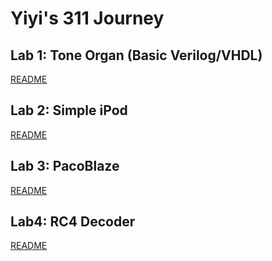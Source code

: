 Yiyi's 311 Journey
==

## Lab 1: Tone Organ (Basic Verilog/VHDL)

[README](/lab1/lab1_template_de1soc/lab1_template_de1soc/README.md)

## Lab 2: Simple iPod

[README](/lab2/lab2_template_de1soc/README.md)

## Lab 3: PacoBlaze

[README](/lab3/lab3_template_de1soc/README.md)

## Lab4: RC4 Decoder

[README](/lab4/Lab4_template_de1soc/README.md)

